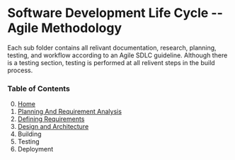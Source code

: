 # Software Development Life Cycle -- Agile Methodology

Each sub folder contains all relivant documentation, research, planning, testing, and workflow according to an Agile SDLC guideline. Although there is a testing section, testing is performed at all relivent steps in the build process.

### Table of Contents

0. [Home](../README.md)
1. [Planning And Requirement Analysis](./1_PlanningAndAnalysis/README.md)
2. [Defining Requirements](./2_DefiningRequirements/README.md)
3. [Design and Architecture](./3_DesignAndArchitecture/README.md)
4. Building
5. Testing
6. Deployment
